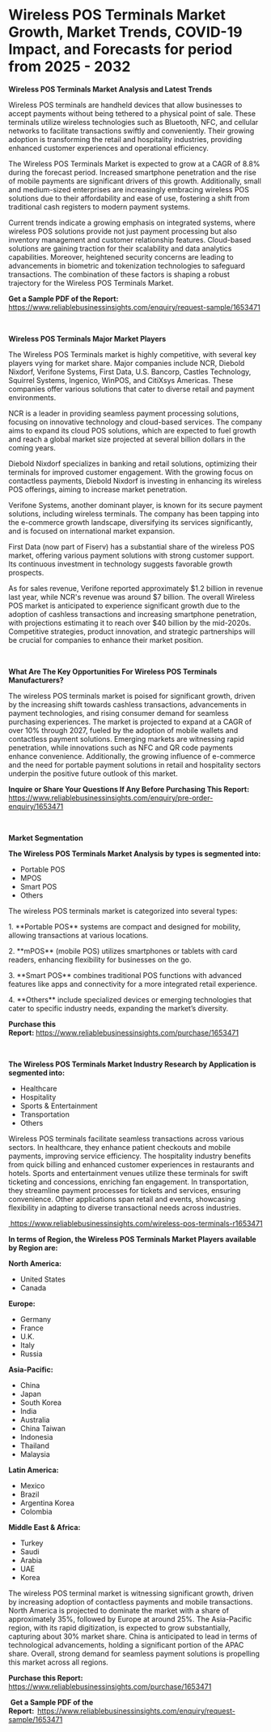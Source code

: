 <p><h1>Wireless POS Terminals Market Growth, Market Trends, COVID-19 Impact, and Forecasts for period from 2025 - 2032</h1></p><p><strong>Wireless POS Terminals Market Analysis and Latest Trends</strong></p>
<p><p>Wireless POS terminals are handheld devices that allow businesses to accept payments without being tethered to a physical point of sale. These terminals utilize wireless technologies such as Bluetooth, NFC, and cellular networks to facilitate transactions swiftly and conveniently. Their growing adoption is transforming the retail and hospitality industries, providing enhanced customer experiences and operational efficiency.</p><p>The Wireless POS Terminals Market is expected to grow at a CAGR of 8.8% during the forecast period. Increased smartphone penetration and the rise of mobile payments are significant drivers of this growth. Additionally, small and medium-sized enterprises are increasingly embracing wireless POS solutions due to their affordability and ease of use, fostering a shift from traditional cash registers to modern payment systems. </p><p>Current trends indicate a growing emphasis on integrated systems, where wireless POS solutions provide not just payment processing but also inventory management and customer relationship features. Cloud-based solutions are gaining traction for their scalability and data analytics capabilities. Moreover, heightened security concerns are leading to advancements in biometric and tokenization technologies to safeguard transactions. The combination of these factors is shaping a robust trajectory for the Wireless POS Terminals Market.</p></p>
<p><strong>Get a Sample PDF of the Report:&nbsp;</strong> <a href="https://www.reliablebusinessinsights.com/enquiry/request-sample/1653471?utm_campaign=1837&utm_medium=2&utm_source=Github&utm_content=ia&utm_term=16042025&utm_id=wireless-pos-terminals">https://www.reliablebusinessinsights.com/enquiry/request-sample/1653471</a></p>
<p>&nbsp;</p>
<p><strong>Wireless POS Terminals Major Market Players</strong></p>
<p><p>The Wireless POS Terminals market is highly competitive, with several key players vying for market share. Major companies include NCR, Diebold Nixdorf, Verifone Systems, First Data, U.S. Bancorp, Castles Technology, Squirrel Systems, Ingenico, WinPOS, and CitiXsys Americas. These companies offer various solutions that cater to diverse retail and payment environments.</p><p>NCR is a leader in providing seamless payment processing solutions, focusing on innovative technology and cloud-based services. The company aims to expand its cloud POS solutions, which are expected to fuel growth and reach a global market size projected at several billion dollars in the coming years.</p><p>Diebold Nixdorf specializes in banking and retail solutions, optimizing their terminals for improved customer engagement. With the growing focus on contactless payments, Diebold Nixdorf is investing in enhancing its wireless POS offerings, aiming to increase market penetration.</p><p>Verifone Systems, another dominant player, is known for its secure payment solutions, including wireless terminals. The company has been tapping into the e-commerce growth landscape, diversifying its services significantly, and is focused on international market expansion.</p><p>First Data (now part of Fiserv) has a substantial share of the wireless POS market, offering various payment solutions with strong customer support. Its continuous investment in technology suggests favorable growth prospects.</p><p>As for sales revenue, Verifone reported approximately $1.2 billion in revenue last year, while NCR's revenue was around $7 billion. The overall Wireless POS market is anticipated to experience significant growth due to the adoption of cashless transactions and increasing smartphone penetration, with projections estimating it to reach over $40 billion by the mid-2020s. Competitive strategies, product innovation, and strategic partnerships will be crucial for companies to enhance their market position.</p></p>
<p>&nbsp;</p>
<p><strong>What Are The Key Opportunities For Wireless POS Terminals Manufacturers?</strong></p>
<p><p>The wireless POS terminals market is poised for significant growth, driven by the increasing shift towards cashless transactions, advancements in payment technologies, and rising consumer demand for seamless purchasing experiences. The market is projected to expand at a CAGR of over 10% through 2027, fueled by the adoption of mobile wallets and contactless payment solutions. Emerging markets are witnessing rapid penetration, while innovations such as NFC and QR code payments enhance convenience. Additionally, the growing influence of e-commerce and the need for portable payment solutions in retail and hospitality sectors underpin the positive future outlook of this market.</p></p>
<p><strong>Inquire or Share Your Questions If Any Before Purchasing This Report:</strong> <a href="https://www.reliablebusinessinsights.com/enquiry/pre-order-enquiry/1653471?utm_campaign=1837&utm_medium=2&utm_source=Github&utm_content=ia&utm_term=16042025&utm_id=wireless-pos-terminals">https://www.reliablebusinessinsights.com/enquiry/pre-order-enquiry/1653471</a></p>
<p>&nbsp;</p>
<p><strong>Market Segmentation</strong></p>
<p><strong>The Wireless POS Terminals Market Analysis by types is segmented into:</strong></p>
<p><ul><li>Portable POS</li><li>MPOS</li><li>Smart POS</li><li>Others</li></ul></p>
<p><p>The wireless POS terminals market is categorized into several types: </p><p>1. **Portable POS** systems are compact and designed for mobility, allowing transactions at various locations.</p><p>2. **mPOS** (mobile POS) utilizes smartphones or tablets with card readers, enhancing flexibility for businesses on the go.</p><p>3. **Smart POS** combines traditional POS functions with advanced features like apps and connectivity for a more integrated retail experience.</p><p>4. **Others** include specialized devices or emerging technologies that cater to specific industry needs, expanding the market’s diversity.</p></p>
<p><strong>Purchase this Report:&nbsp;</strong><a href="https://www.reliablebusinessinsights.com/purchase/1653471?utm_campaign=1837&utm_medium=2&utm_source=Github&utm_content=ia&utm_term=16042025&utm_id=wireless-pos-terminals">https://www.reliablebusinessinsights.com/purchase/1653471</a></p>
<p>&nbsp;</p>
<p><strong>The Wireless POS Terminals Market Industry Research by Application is segmented into:</strong></p>
<p><ul><li>Healthcare</li><li>Hospitality</li><li>Sports & Entertainment</li><li>Transportation</li><li>Others</li></ul></p>
<p><p>Wireless POS terminals facilitate seamless transactions across various sectors. In healthcare, they enhance patient checkouts and mobile payments, improving service efficiency. The hospitality industry benefits from quick billing and enhanced customer experiences in restaurants and hotels. Sports and entertainment venues utilize these terminals for swift ticketing and concessions, enriching fan engagement. In transportation, they streamline payment processes for tickets and services, ensuring convenience. Other applications span retail and events, showcasing flexibility in adapting to diverse transactional needs across industries.</p></p>
<p><a href="https://www.reliablebusinessinsights.com/wireless-pos-terminals-r1653471?utm_campaign=1837&utm_medium=2&utm_source=Github&utm_content=ia&utm_term=16042025&utm_id=wireless-pos-terminals">&nbsp;https://www.reliablebusinessinsights.com/wireless-pos-terminals-r1653471</a></p>
<p><strong>In terms of Region, the Wireless POS Terminals Market Players available by Region are:</strong></p>
<p>
    <p> <strong> North America: </strong>
        <ul>
            <li>United States</li>
            <li>Canada</li>
        </ul>
        </p> 
    <p> <strong> Europe: </strong>
        <ul>
            <li>Germany</li>
            <li>France</li>
            <li>U.K.</li>
            <li>Italy</li>
            <li>Russia</li>
        </ul>
        </p> 
    <p> <strong> Asia-Pacific: </strong>
        <ul>
            <li>China</li>
            <li>Japan</li>
            <li>South Korea</li>
            <li>India</li>
            <li>Australia</li>
            <li>China Taiwan</li>
            <li>Indonesia</li>
            <li>Thailand</li>
            <li>Malaysia</li>
        </ul>
        </p> 
    <p> <strong> Latin America: </strong>
        <ul>
            <li>Mexico</li>
            <li>Brazil</li>
            <li>Argentina Korea</li>
            <li>Colombia</li>
        </ul>
        </p> 
    <p> <strong> Middle East & Africa: </strong>
        <ul>
            <li>Turkey</li>
            <li>Saudi</li>
            <li>Arabia</li>
            <li>UAE</li>
            <li>Korea</li>
        </ul>
    </p>
    </p>
<p><p>The wireless POS terminal market is witnessing significant growth, driven by increasing adoption of contactless payments and mobile transactions. North America is projected to dominate the market with a share of approximately 35%, followed by Europe at around 25%. The Asia-Pacific region, with its rapid digitization, is expected to grow substantially, capturing about 30% market share. China is anticipated to lead in terms of technological advancements, holding a significant portion of the APAC share. Overall, strong demand for seamless payment solutions is propelling this market across all regions.</p></p>
<p><strong>Purchase this Report: </strong><a href="https://www.reliablebusinessinsights.com/purchase/1653471?utm_campaign=1837&utm_medium=2&utm_source=Github&utm_content=ia&utm_term=16042025&utm_id=wireless-pos-terminals">https://www.reliablebusinessinsights.com/purchase/1653471</a></p>
<p>&nbsp;<strong>Get a Sample PDF of the Report:&nbsp;&nbsp;</strong><a href="https://www.reliablebusinessinsights.com/enquiry/request-sample/1653471?utm_campaign=1837&utm_medium=2&utm_source=Github&utm_content=ia&utm_term=16042025&utm_id=wireless-pos-terminals">https://www.reliablebusinessinsights.com/enquiry/request-sample/1653471</a></p>
<p><strong></strong></p>
<p><p></p><p></p><p></p></p>